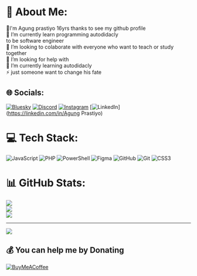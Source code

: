 # 💫 About Me:
💬I'm Agung prastiyo 16yrs thanks to see my github profile<br>🔭 I’m currently learn programming autodidacly<br>to be software engineer<br>👯 I’m looking to colaborate with everyone who want to teach or study together<br>🤝 I’m looking for help with<br>🌱 I’m currently learning autodidacly<br>⚡ just someone want to change his fate


## 🌐 Socials:
[![Bluesky](https://img.shields.io/badge/bluesky-0285FF?style=for-the-badge&logo=bluesky&logoColor=%23FFFFFF)](https://bsky.app/profile/tyoosukamakannasi) [![Discord](https://img.shields.io/badge/Discord-%237289DA.svg?logo=discord&logoColor=white)](https://discord.gg/https://discord.gg/DPT9s6tk) [![Instagram](https://img.shields.io/badge/Instagram-%23E4405F.svg?logo=Instagram&logoColor=white)](https://instagram.com/tyoosukamakannasi) [![LinkedIn](https://img.shields.io/badge/LinkedIn-%230077B5.svg?logo=linkedin&logoColor=white)](https://linkedin.com/in/Agung Prastiyo) 

# 💻 Tech Stack:
![JavaScript](https://img.shields.io/badge/javascript-%23323330.svg?style=for-the-badge&logo=javascript&logoColor=%23F7DF1E) ![PHP](https://img.shields.io/badge/php-%23777BB4.svg?style=for-the-badge&logo=php&logoColor=white) ![PowerShell](https://img.shields.io/badge/PowerShell-%235391FE.svg?style=for-the-badge&logo=powershell&logoColor=white) ![Figma](https://img.shields.io/badge/figma-%23F24E1E.svg?style=for-the-badge&logo=figma&logoColor=white) ![GitHub](https://img.shields.io/badge/github-%23121011.svg?style=for-the-badge&logo=github&logoColor=white) ![Git](https://img.shields.io/badge/git-%23F05033.svg?style=for-the-badge&logo=git&logoColor=white) ![CSS3](https://img.shields.io/badge/css3-%231572B6.svg?style=for-the-badge&logo=css3&logoColor=white)
# 📊 GitHub Stats:
![](https://github-readme-stats.vercel.app/api?username=Guntyoo&theme=aura&hide_border=false&include_all_commits=false&count_private=false)<br/>
![](https://github-readme-streak-stats.herokuapp.com/?user=Guntyoo&theme=aura&hide_border=false)<br/>
![](https://github-readme-stats.vercel.app/api/top-langs/?username=Guntyoo&theme=aura&hide_border=false&include_all_commits=false&count_private=false&layout=compact)

---
[![](https://visitcount.itsvg.in/api?id=Guntyoo&icon=0&color=0)](https://visitcount.itsvg.in)

  ## 💰 You can help me by Donating
  [![BuyMeACoffee](https://img.shields.io/badge/Buy%20Me%20a%20Coffee-ffdd00?style=for-the-badge&logo=buy-me-a-coffee&logoColor=black)](https://buymeacoffee.com/https://sociabuzz.com/tyoosukamakannasi/tribe) 

  
<!-- Proudly created with GPRM ( https://gprm.itsvg.in ) -->
